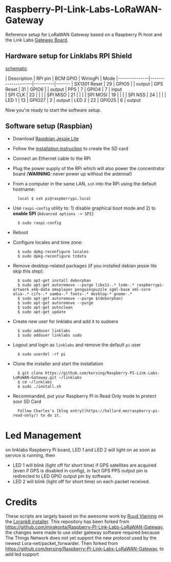 # Raspberry-PI-Link-Labs-LoRaWAN-Gateway

Reference setup for LoRaWAN Gateway based on a Raspberry Pi host and the Link Labs [Gateway Board](http://store.link-labs.com/products/lorawan-raspberry-pi-board).

## Hardware setup for Linklabs RPI Shield

[schematic](http://forum.thethingsnetwork.org/uploads/default/original/1X/dbdd7deb2b854bb7104019d79683f2d1ae9f1c51.pdf)

| Description   | RPi pin | BCM GPIO | WiringPi | Mode
|---------------|--------------------|----------|-------
| SX1301 Reset  |    29   |  GPIO5   |          | output
| GPS Reset     |    31   |  GPIO6   |          | output
| PPS           |     7   |  GPIO4   |    7     | input  
| SPI CLK       |    23   |          |          | 
| SPI MISO      |    21   |          |          | 
| SPI MOSI      |    19   |          |          | 
| SPI NSS       |    24   |          |          | 
| LED 1         |    13   |  GPIO27  |    2     | output
| LED 2         |    22   |  GPIO25  |    6     | output

Now you're ready to start the software setup.

## Software setup (Raspbian)

- Download [Raspbian Jessie Lite](https://www.raspberrypi.org/downloads/)
- Follow the [installation instruction](https://www.raspberrypi.org/documentation/installation/installing-images/README.md) to create the SD card
- Connect an Ethernet cable to the RPi
- Plug the power supply of the RPi which will also power the concentrator board (**WARNING**: never power up without the antenna!)
- From a computer in the same LAN, `ssh` into the RPi using the default hostname:

        local $ ssh pi@raspberrypi.local

- Use `raspi-config` utility to: 1) disable graphical boot mode and 2) to **enable SPI** (`Advanced options -> SPI`):

        $ sudo raspi-config

- Reboot
- Configure locales and time zone:

        $ sudo dpkg-reconfigure locales
        $ sudo dpkg-reconfigure tzdata

- Remove desktop-related packages (if you installed debian jessie lite skip this step):

        $ sudo apt-get install deborphan
        $ sudo apt-get autoremove --purge libx11-.* lxde-.* raspberrypi-artwork xkb-data omxplayer penguinspuzzle sgml-base xml-core alsa-.* cifs-.* samba-.* fonts-.* desktop-* gnome-.*
        $ sudo apt-get autoremove --purge $(deborphan)
        $ sudo apt-get autoremove --purge
        $ sudo apt-get autoclean
        $ sudo apt-get update

- Create new user for linklabs and add it to sudoers

        $ sudo adduser linklabs 
        $ sudo adduser linklabs sudo

- Logout and login as `linklabs` and remove the default `pi` user

        $ sudo userdel -rf pi

- Clone the installer and start the installation

        $ git clone https://github.com/kersing/Raspberry-PI-Link-Labs-LoRaWAN-Gateway.git ~/linklabs
        $ cd ~/linklabs
        $ sudo ./install.sh

- Recommanded, put your Raspberry PI in Read Only mode to protect sour SD Card

        Follow Charles's [blog entry](https://hallard.me/raspberry-pi-read-only/) to do it.

# Led Management

on linklabs Raspberry Pi board, LED 1 and LED 2 will light on as soon as service is running, then 
- LED 1 will blink (light off for short time) if GPS satellites are acquired (even if GPS is disabled in config), in fact GPS PPS output pin is redirected to LED GPIO output pin by software.
- LED 2 will blink (light off for short time) on each packet received.

# Credits

These scripts are largely based on the awesome work by [Ruud Vlaming](https://github.com/devlaam) on the [Lorank8 installer](https://github.com/Ideetron/Lorank).
This repository has been forked from https://github.com/mirakonta/Raspberry-PI-Link-Labs-LoRaWAN-Gateway, the changes were made to use older gateway software
required because The Things Network does not yet support the new protocol used by the newest Lora-net/packet_forwarder.
Then forked from https://github.com/kersing/Raspberry-PI-Link-Labs-LoRaWAN-Gateway, to add led support
